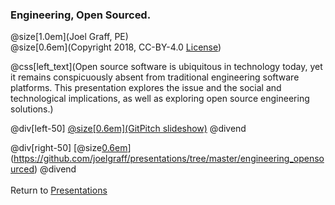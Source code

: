 ### Engineering, Open Sourced.
@size[1.0em](Joel Graff, PE)<br>
@size[0.6em](Copyright 2018, CC-BY-4.0 [License](https://github.com/joelgraff/presentations/license.md))


@css[left_text](Open source software is ubiquitous in technology today, yet it remains conspicuously absent from traditional engineering software platforms.  This presentation explores the issue and the social and technological implications, as well as exploring open source engineering solutions.)

@div[left-50]
[@size[0.6em](GitPitch slideshow)](https://gitpitch.com/joelgraff/presentations?p=engineering_opensourced/ispe_june_2018/#/)
@divend

@div[right-50]
[@size[0.6em](Github)](https://github.com/joelgraff/presentations/tree/master/engineering_opensourced)
@divend
<br><br>
<span syle="text-size:50%">
Return to [Presentations](https://gitpitch.com/joelgraff/presentations)
</span>